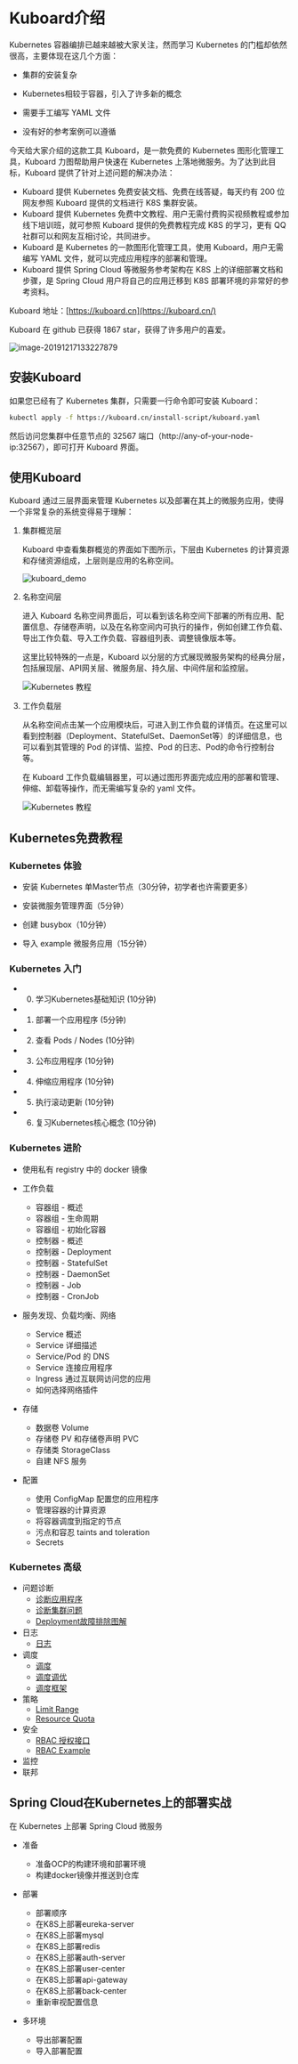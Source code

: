 # Kuboard介绍

<AdSenseTitle/>

Kubernetes 容器编排已越来越被大家关注，然而学习 Kubernetes 的门槛却依然很高，主要体现在这几个方面：

* 集群的安装复杂

* Kubernetes相较于容器，引入了许多新的概念

* 需要手工编写 YAML 文件

* 没有好的参考案例可以遵循



今天给大家介绍的这款工具 Kuboard，是一款免费的 Kubernetes 图形化管理工具，Kuboard 力图帮助用户快速在 Kubernetes 上落地微服务。为了达到此目标，Kuboard 提供了针对上述问题的解决办法：

* Kuboard 提供 Kubernetes 免费安装文档、免费在线答疑，每天约有 200 位网友参照 Kuboard 提供的文档进行 K8S 集群安装。
* Kuboard 提供 Kubernetes 免费中文教程、用户无需付费购买视频教程或参加线下培训班，就可参照 Kuboard 提供的免费教程完成 K8S 的学习，更有 QQ 社群可以和网友互相讨论，共同进步。
* Kuboard 是 Kubernetes 的一款图形化管理工具，使用 Kuboard，用户无需编写 YAML 文件，就可以完成应用程序的部署和管理。
* Kuboard 提供 Spring Cloud 等微服务参考架构在 K8S 上的详细部署文档和步骤，是 Spring Cloud 用户将自己的应用迁移到 K8S 部署环境的非常好的参考资料。



Kuboard 地址：[https://kuboard.cn](https://kuboard.cn/)

Kuboard 在 github 已获得 1867 star，获得了许多用户的喜爱。

![image-20191217133227879](./share-coder.assets/image-20191217133227879.png)



## 安装Kuboard

如果您已经有了 Kubernetes 集群，只需要一行命令即可安装 Kuboard：

``` sh
kubectl apply -f https://kuboard.cn/install-script/kuboard.yaml
```

然后访问您集群中任意节点的 32567 端口（http://any-of-your-node-ip:32567），即可打开 Kuboard 界面。



## 使用Kuboard

Kuboard 通过三层界面来管理 Kubernetes 以及部署在其上的微服务应用，使得一个非常复杂的系统变得易于理解：

1. 集群概览层

   Kuboard 中查看集群概览的界面如下图所示，下层由 Kubernetes 的计算资源和存储资源组成，上层则是应用的名称空间。

   ![kuboard_demo](./share-coder.assets/kuboard.demo.eip.work.png)

2. 名称空间层

   进入 Kuboard 名称空间界面后，可以看到该名称空间下部署的所有应用、配置信息、存储卷声明，以及在名称空间内可执行的操作，例如创建工作负载、导出工作负载、导入工作负载、容器组列表、调整镜像版本等。

   这里比较特殊的一点是，Kuboard 以分层的方式展现微服务架构的经典分层，包括展现层、API网关层、微服务层、持久层、中间件层和监控层。

   ![Kubernetes 教程](./share-coder.assets/image-20191002073210761.png)

3. 工作负载层

   从名称空间点击某一个应用模块后，可进入到工作负载的详情页。在这里可以看到控制器（Deployment、StatefulSet、DaemonSet等）的详细信息，也可以看到其管理的 Pod 的详情、监控、Pod 的日志、Pod的命令行控制台等。

   在 Kuboard 工作负载编辑器里，可以通过图形界面完成应用的部署和管理、伸缩、卸载等操作，而无需编写复杂的 yaml 文件。

   ![Kubernetes 教程](./share-coder.assets/image-20191002073245932.png)



## Kubernetes免费教程

### **Kubernetes 体验**

* 安装 Kubernetes 单Master节点（30分钟，初学者也许需要更多）

* 安装微服务管理界面（5分钟）

* 创建 busybox（10分钟）

* 导入 example 微服务应用（15分钟）

### **Kubernetes 入门**

* 0. 学习Kubernetes基础知识 (10分钟)

* 1. 部署一个应用程序 (5分钟)

* 2. 查看 Pods / Nodes (10分钟)

* 3. 公布应用程序 (10分钟)

* 4. 伸缩应用程序 (10分钟)

* 5. 执行滚动更新 (10分钟)

* 6. 复习Kubernetes核心概念 (10分钟)

### **Kubernetes 进阶**

* 使用私有 registry 中的 docker 镜像

* 工作负载
  * 容器组 - 概述
  * 容器组 - 生命周期
  * 容器组 - 初始化容器
  * 控制器 - 概述
  * 控制器 - Deployment
  * 控制器 - StatefulSet
  * 控制器 - DaemonSet
  * 控制器 - Job
  * 控制器 - CronJob

* 服务发现、负载均衡、网络
  * Service 概述
  * Service 详细描述
  * Service/Pod 的 DNS
  * Service 连接应用程序
  * Ingress 通过互联网访问您的应用
  * 如何选择网络插件

* 存储
  * 数据卷 Volume
  * 存储卷 PV 和存储卷声明 PVC
  * 存储类 StorageClass
  * 自建 NFS 服务

* 配置
  * 使用 ConfigMap 配置您的应用程序
  * 管理容器的计算资源
  * 将容器调度到指定的节点
  * 污点和容忍 taints and toleration
  * Secrets

### **Kubernetes 高级**

* 问题诊断
  - [诊断应用程序](https://kuboard.cn/learning/k8s-advanced/ts/application.html)
  - [诊断集群问题](https://kuboard.cn/learning/k8s-advanced/ts/cluster.html)
  - [Deployment故障排除图解](https://kuboard.cn/learning/k8s-advanced/ts/deployment.html)
* 日志
  - [日志](https://kuboard.cn/learning/k8s-advanced/logs/)
* 调度
  - [调度](https://kuboard.cn/learning/k8s-advanced/schedule/)
  - [调度调优](https://kuboard.cn/learning/k8s-advanced/schedule/tuning.html)
  - [调度框架](https://kuboard.cn/learning/k8s-advanced/schedule/framework.html)
* 策略
  - [Limit Range](https://kuboard.cn/learning/k8s-advanced/policy/lr.html)
  - [Resource Quota](https://kuboard.cn/learning/k8s-advanced/policy/rq.html)
* 安全
  - [RBAC 授权接口](https://kuboard.cn/learning/k8s-advanced/sec/rbac/api.html)
  - [RBAC Example](https://kuboard.cn/learning/k8s-advanced/sec/rbac/example.html)
* 监控
* 联邦

## Spring Cloud在Kubernetes上的部署实战

在 Kubernetes 上部署 Spring Cloud 微服务

* 准备
  * 准备OCP的构建环境和部署环境
  * 构建docker镜像并推送到仓库

* 部署
  * 部署顺序
  * 在K8S上部署eureka-server
  * 在K8S上部署mysql
  * 在K8S上部署redis
  * 在K8S上部署auth-server
  * 在K8S上部署user-center
  * 在K8S上部署api-gateway
  * 在K8S上部署back-center
  * 重新审视配置信息

* 多环境
  * 导出部署配置
  * 导入部署配置
